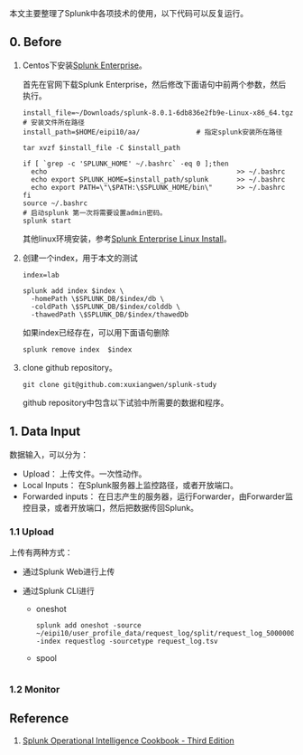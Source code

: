 本文主要整理了Splunk中各项技术的使用，以下代码可以反复运行。

## 0. Before

1. Centos下安装[Splunk Enterprise](https://www.splunk.com/)。

   首先在官网下载Splunk Enterprise，然后修改下面语句中前两个参数，然后执行。

   ~~~shell
   install_file=~/Downloads/splunk-8.0.1-6db836e2fb9e-Linux-x86_64.tgz  # 安装文件所在路径
   install_path=$HOME/eipi10/aa/              # 指定splunk安装所在路径
   
   tar xvzf $install_file -C $install_path
   
   if [ `grep -c 'SPLUNK_HOME' ~/.bashrc` -eq 0 ];then  
     echo                                               >> ~/.bashrc
     echo export SPLUNK_HOME=$install_path/splunk       >> ~/.bashrc
     echo export PATH=\"\$PATH:\$SPLUNK_HOME/bin\"      >> ~/.bashrc
   fi
   source ~/.bashrc
   # 启动splunk 第一次将需要设置admin密码。
   splunk start   
   ~~~

   其他linux环境安装，参考[Splunk Enterprise Linux Install](https://docs.splunk.com/Documentation/Splunk/8.0.1/SearchTutorial/InstallSplunk#Linux_installation_instructions)。

2. 创建一个index，用于本文的测试

    ~~~shell
    index=lab
    
    splunk add index $index \
      -homePath \$SPLUNK_DB/$index/db \
      -coldPath \$SPLUNK_DB/$index/colddb \
      -thawedPath \$SPLUNK_DB/$index/thawedDb
    ~~~

    如果index已经存在，可以用下面语句删除

    ~~~shell
    splunk remove index  $index
    ~~~

3. clone github repository。

    ~~~shell
    git clone git@github.com:xuxiangwen/splunk-study
    ~~~

    github repository中包含以下试验中所需要的数据和程序。

## 1. Data Input

数据输入，可以分为：

- Upload： 上传文件。一次性动作。
- Local Inputs： 在Splunk服务器上监控路径，或者开放端口。
- Forwarded inputs： 在日志产生的服务器，运行Forwarder，由Forwarder监控目录，或者开放端口，然后把数据传回Splunk。



### 1.1 Upload

上传有两种方式：

- 通过Splunk Web进行上传

- 通过Splunk CLI进行

  - oneshot

    ~~~
    splunk add oneshot -source ~/eipi10/user_profile_data/request_log/split/request_log_500000000_000.gz.05.tsv -index requestlog -sourcetype request_log.tsv
    ~~~

  - spool

    ~~~
    
    ~~~

    

### 1.2 Monitor





















## Reference

1. [Splunk Operational Intelligence Cookbook - Third Edition](https://subscription.packtpub.com/book/big_data_and_business_intelligence/9781788835237)
